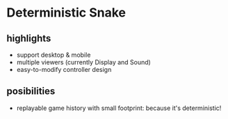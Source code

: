 # Deterministic Snake

## highlights

- support desktop & mobile
- multiple viewers (currently Display and Sound)
- easy-to-modify controller design

## posibilities

- replayable game history with small footprint: because it's deterministic!
